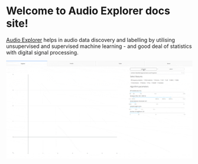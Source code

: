 # Welcome to Audio Explorer docs site!

[Audio Explorer](http://audioexplorer.online) helps in audio data discovery and labelling by utilising unsupervised and supervised machine learning - and good deal of statistics with digital signal processing.

![Animated gif](img/audioexplorer.gif)


